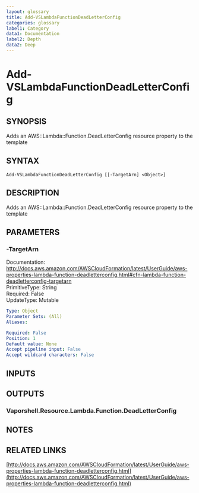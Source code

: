 ```yaml
---
layout: glossary
title: Add-VSLambdaFunctionDeadLetterConfig
categories: glossary
label1: Category
data1: Documentation
label2: Depth
data2: Deep
---
```


# Add-VSLambdaFunctionDeadLetterConfig

## SYNOPSIS
Adds an AWS::Lambda::Function.DeadLetterConfig resource property to the template

## SYNTAX

```
Add-VSLambdaFunctionDeadLetterConfig [[-TargetArn] <Object>]
```

## DESCRIPTION
Adds an AWS::Lambda::Function.DeadLetterConfig resource property to the template

## PARAMETERS

### -TargetArn
Documentation: http://docs.aws.amazon.com/AWSCloudFormation/latest/UserGuide/aws-properties-lambda-function-deadletterconfig.html#cfn-lambda-function-deadletterconfig-targetarn    
PrimitiveType: String    
Required: False    
UpdateType: Mutable

```yaml
Type: Object
Parameter Sets: (All)
Aliases: 

Required: False
Position: 1
Default value: None
Accept pipeline input: False
Accept wildcard characters: False
```

## INPUTS

## OUTPUTS

### Vaporshell.Resource.Lambda.Function.DeadLetterConfig

## NOTES

## RELATED LINKS

[http://docs.aws.amazon.com/AWSCloudFormation/latest/UserGuide/aws-properties-lambda-function-deadletterconfig.html](http://docs.aws.amazon.com/AWSCloudFormation/latest/UserGuide/aws-properties-lambda-function-deadletterconfig.html)

